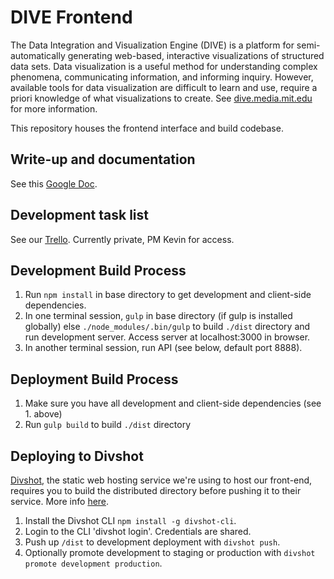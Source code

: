 DIVE Frontend
=================================================
The Data Integration and Visualization Engine (DIVE) is a platform for semi-automatically generating web-based, interactive visualizations of structured data sets. Data visualization is a useful method for understanding complex phenomena, communicating information, and informing inquiry. However, available tools for data visualization are difficult to learn and use, require a priori knowledge of what visualizations to create. See [dive.media.mit.edu](http://dive.media.mit.edu) for more information.

This repository houses the frontend interface and build codebase.

Write-up and documentation
---------
See this [Google Doc](https://docs.google.com/document/d/1J_wwbELz9l_KOoB6xRpUASH1eAzaZpHSRQvMJ_4sJgI/edit?usp=sharing).

Development task list
---------
See our [Trello](https://trello.com/b/yKWRcTqT). Currently private, PM Kevin for access.

Development Build Process
---------
1. Run `npm install` in base directory to get development and client-side dependencies.
2. In one terminal session, `gulp` in base directory (if gulp is installed globally) else `./node_modules/.bin/gulp` to build `./dist` directory and run development server. Access server at localhost:3000 in browser.
3. In another terminal session, run API (see below, default port 8888).

Deployment Build Process
---------
1. Make sure you have all development and client-side dependencies (see 1. above)
2. Run `gulp build` to build `./dist` directory

Deploying to Divshot
---------
[Divshot](http://divshot.com), the static web hosting service we're using to host our front-end, requires you to build the distributed directory before pushing it to their service. More info [here](https://docs.divshot.com/guides/getting-started).
1. Install the Divshot CLI `npm install -g divshot-cli`. 
2. Login to the CLI 'divshot login'. Credentials are shared.
3. Push up `/dist` to development deployment with `divshot push`.
4. Optionally promote development to staging or production with `divshot promote development production`.
